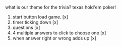 what is our theme for the trivia?
texas hold'em poker!

1) start button load game. [x]
2) timer ticking down [x]
3) questions [x]
4) 4 multiple answers to click to choose one [x]
5) when answer right or wrong adds up [x]
